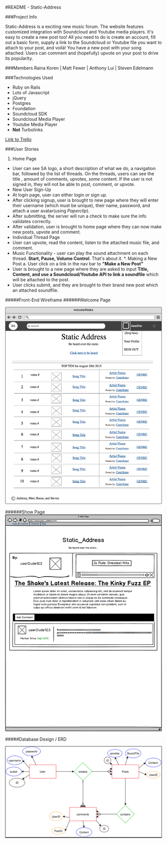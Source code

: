 #README - Static-Address

###Project Info

Static-Address is a exciting new music forum. The website features customized integration with Soundcloud and Youtube media players. It's easy to create a new post too! All you need to do is create an account, fill out a basic form, supply a link to the Soundcloud or Youtube file you want to attach to your post, and voilá! You have a new post with your song attached. Users can comment and (hopefully) upvote on your post to drive its popularity.

###Members
Raina Koren | Matt Fewer | Anthony Lui | Steven Edelmann

###Technologies Used
*	Ruby on Rails
*	Lots of Javascript
*	jQuery
*	Postgres
*	Foundation
*	Soundcloud SDK
*	Soundcloud Media Player
*	Youtube Media Player
*	**Not** Turbolinks

[Link to Trello]('https://trello.com/b/VY6ABgmU/static-address' "Click Here!")  


###User Stories
1. Home Page
* User can see SA logo, a short description of what we do, a navigation bar, followed by the list of threads. On the threads, users can see the title , amount of comments, upvotes, _some_ content. If the user is not signed in, they will not be able to post, comment, or upvote.
* New User Sign-Up
* At login page, user can either login or sign up.
* After clicking signup, user is brought to new page where they will enter their username (which must be unique), their name, password, and attach a user avatar(using _Paperclip_).
* After submitting, the server will run a check to make sure the info validates correctly.
* After validation, user is brought to home page where they can now make new posts, upvote and comment.
* Individual Thread Page
* User  can upvote, read the content, listen to the attached music file, and comment.
* Music Functionality - user can play the sound attachment on each thread. **Start, Pause, Volume Control**. That's about it.
*. Making a New Post
a. User click on a link in the nav bar to **"Make a New Post"**
* User is brought to a new page where they are asked to input **Title, Content, and use a Soundcloud/Youtube API to link a soundfile** which will be attached to the post.
* User clicks submit, and they are brought to their brand new post which an attached soundfile.

#####Front-End Wireframe
######Welcome Page

![welcome page](public/wireframes/WelcomePage.png)

######Show Page
![show page](public/wireframes/ShowPage.png)

#####Database Design / ERD

![Pic](db/sa_ERD.png)
